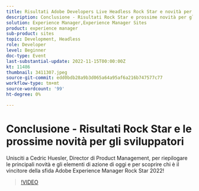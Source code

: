 ```yaml
---
title: Risultati Adobe Developers Live Headless Rock Star e novità per gli sviluppatori
description: Conclusione - Risultati Rock Star e prossime novità per gli sviluppatoriUnisciti a Cedric Huesler, Director di Product Management, per riepilogare le principali novità e gli elementi di azione di oggi e per scoprire chi è il vincitore della sfida Rock Star di Adobe Experience Manager 2022!
solution: Experience Manager,Experience Manager Sites
product: experience manager
sub-product: sites
topic: Development, Headless
role: Developer
level: Beginner
doc-type: Event
last-substantial-update: 2022-11-15T00:00:00Z
kt: 11486
thumbnail: 3411307.jpeg
source-git-commit: edd0bdb28a9b3d065a64a95af6a216b747577c77
workflow-type: tm+mt
source-wordcount: '99'
ht-degree: 0%

---
```


# Conclusione - Risultati Rock Star e le prossime novità per gli sviluppatori

Unisciti a Cedric Huesler, Director di Product Management, per riepilogare le principali novità e gli elementi di azione di oggi e per scoprire chi è il vincitore della sfida Adobe Experience Manager Rock Star 2022!

>[!VIDEO](https://video.tv.adobe.com/v/3411307/?quality=12&learn=on)
